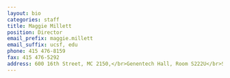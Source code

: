 ```yaml
---
layout: bio
categories: staff
title: Maggie Millett
position: Director
email_prefix: maggie.millett
email_suffix: ucsf, edu
phone: 415 476-8159
fax: 415 476-5292
address: 600 16th Street, MC 2150,</br>Genentech Hall, Room S222U</br>San Francisco, CA 94158-2140</br>
---
```





